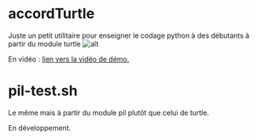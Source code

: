 # accordTurtle
Juste un petit utilitaire pour enseigner le codage python à des débutants à partir du module turtle
![alt](https://cbiot.fr/site/accords.png)

En vidéo  : [lien vers la vidéo de démo.](https://cbiot.fr/site/accords.m4v)

# pil-test.sh
Le même mais à partir du module pil plutôt que celui de turtle.

En développement.
